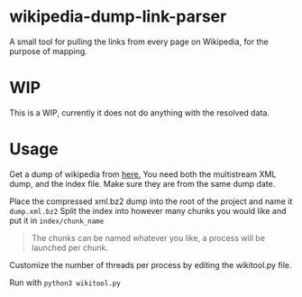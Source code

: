 # wikipedia-dump-link-parser

A small tool for pulling the links from every page on Wikipedia, for the purpose of mapping.

# WIP

This is a WIP, currently it does not do anything with the resolved data.

# Usage

Get a dump of wikipedia from [here.](https://en.wikipedia.org/wiki/Wikipedia:Database_download)
You need both the multistream XML dump, and the index file. Make sure they are from the same dump date.

Place the compressed xml.bz2 dump into the root of the project and name it `dump.xml.bz2`
Split the index into however many chunks you would like and put it in `index/chunk_name`

> The chunks can be named whatever you like, a process will be launched per chunk.

Customize the number of threads per process by editing the wikitool.py file.

Run with `python3 wikitool.py`